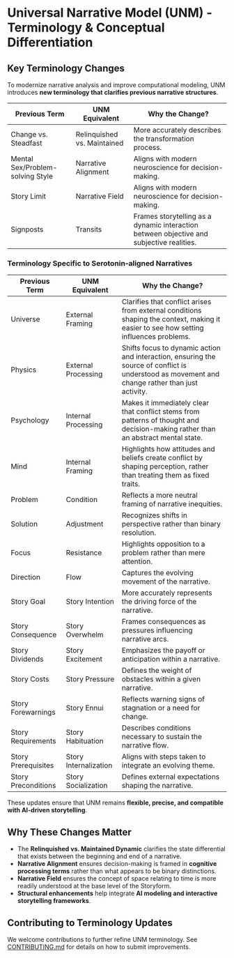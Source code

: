 # Universal Narrative Model (UNM) - Terminology & Conceptual Differentiation  

## Key Terminology Changes  
To modernize narrative analysis and improve computational modeling, UNM introduces **new terminology that clarifies previous narrative structures**.  

| **Previous Term**         | **UNM Equivalent**         | **Why the Change?**                                      |
|--------------------------|--------------------------|--------------------------------------------------------|
| Change vs. Steadfast     | Relinquished vs. Maintained | More accurately describes the transformation process. |
| Mental Sex/Problem-solving Style               | Narrative Alignment      | Aligns with modern neuroscience for decision-making.  |
| Story Limit               | Narrative Field      | Aligns with modern neuroscience for decision-making.  |
| Signposts                | Transits                 | Frames storytelling as a dynamic interaction between objective and subjective realities.       |

### Terminology Specific to Serotonin-aligned Narratives

| **Previous Term**         | **UNM Equivalent**         | **Why the Change?**                                      |
|--------------------------|--------------------------|--------------------------------------------------------|
| Universe        | External Framing        | Clarifies that conflict arises from external conditions shaping the context, making it easier to see how setting influences problems. |
| Physics        | External Processing      | Shifts focus to dynamic action and interaction, ensuring the source of conflict is understood as movement and change rather than just activity. |
| Psychology     | Internal Processing      | Makes it immediately clear that conflict stems from patterns of thought and decision-making rather than an abstract mental state. |
| Mind           | Internal Framing         | Highlights how attitudes and beliefs create conflict by shaping perception, rather than treating them as fixed traits. | 
| Problem                            | Condition                          | Reflects a more neutral framing of narrative inequities. |
| Solution                           | Adjustment                         | Recognizes shifts in perspective rather than binary resolution. |
| Focus                              | Resistance                         | Highlights opposition to a problem rather than mere attention. |
| Direction                          | Flow                               | Captures the evolving movement of the narrative. |
| Story Goal                         | Story Intention                    | More accurately represents the driving force of the narrative. |
| Story Consequence                  | Story Overwhelm                    | Frames consequences as pressures influencing narrative arcs. |
| Story Dividends                    | Story Excitement                   | Emphasizes the payoff or anticipation within a narrative. |
| Story Costs                        | Story Pressure                     | Defines the weight of obstacles within a given narrative. |
| Story Forewarnings                 | Story Ennui                        | Reflects warning signs of stagnation or a need for change. |
| Story Requirements                 | Story Habituation                  | Describes conditions necessary to sustain the narrative flow. |
| Story Prerequisites                | Story Internalization              | Aligns with steps taken to integrate an evolving theme. |
| Story Preconditions                | Story Socialization                | Defines external expectations shaping the narrative. |

These updates ensure that UNM remains **flexible, precise, and compatible with AI-driven storytelling**.

## Why These Changes Matter  
- The **Relinquished vs. Maintained Dynamic** clarifies the state differential that exists between the beginning and end of a narrative.  
- **Narrative Alignment** ensures decision-making is framed in **cognitive processing terms** rather than what appears to be binary distinctions.  
- **Narrative Field** ensures the concept of space relating to time is more readily understood at the base level of the Storyform.
- **Structural enhancements** help integrate **AI modeling and interactive storytelling frameworks**.  


## Contributing to Terminology Updates  
We welcome contributions to further refine UNM terminology. See [CONTRIBUTING.md](/CONTRIBUTING.md) for details on how to submit improvements.